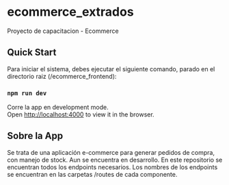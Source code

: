 # ecommerce_extrados
Proyecto de capacitacion - Ecommerce

## Quick Start

Para iniciar el sistema, debes ejecutar el siguiente comando, parado en el directorio raiz (/ecommerce_frontend):

### `npm run dev`

Corre la app en development mode.\
Open [http://localhost:4000](http://localhost:4000) to view it in the browser.


## Sobre la App

Se trata de una aplicación e-commerce para generar pedidos de compra, con manejo de stock. Aun se encuentra en desarrollo. 
En este repositorio se encuentran todos los endpoints necesarios. 
Los nombres de los endpoints se encuentran en las carpetas /routes de cada componente.
